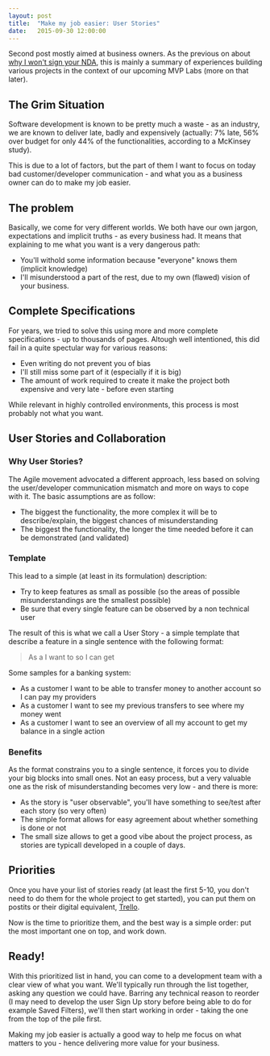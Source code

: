 ```yaml
---
layout: post
title:  "Make my job easier: User Stories"
date:   2015-09-30 12:00:00
---
```


Second post mostly aimed at business owners. As the previous on about [why I won't sign your NDA](http://joyouscoding.com/blog/2015/08/12/why-i-wont-sign-your-nda.html), this is mainly a summary of experiences building various projects in the context of our upcoming MVP Labs (more on that later).

## The Grim Situation

Software development is known to be pretty much a waste - as an industry, we are known to deliver late, badly and expensively (actually: 7% late, 56% over budget for only 44% of the functionalities, according to a McKinsey study).

This is due to a lot of factors, but the part of them I want to focus on today bad customer/developer communication - and what you as a business owner can do to make my job easier.

## The problem

Basically, we come for very different worlds. We both have our own jargon, expectations and implicit truths - as every business had. It means that explaining to me what you want is a very dangerous path:

* You'll withold some information because "everyone" knows them (implicit knowledge)
* I'll misunderstood a part of the rest, due to my own (flawed) vision of your business.

## Complete Specifications

For years, we tried to solve this using more and more complete specifications - up to thousands of pages. Altough well intentioned, this did fail in a quite spectular way for various reasons:

* Even writing do not prevent you of bias
* I'll still miss some part of it (especially if it is big)
* The amount of work required to create it make the project both expensive and very late - before even starting

While relevant in highly controlled environments, this process is most probably not what you want.

## User Stories and Collaboration

### Why User Stories?

The Agile movement advocated a different approach, less based on solving the user/developer communication mismatch and more on ways to cope with it. The basic assumptions are as follow:

* The biggest the functionality, the more complex it will be to describe/explain, the biggest chances of misunderstanding
* The biggest the functionality, the longer the time needed before it can be demonstrated (and validated)

### Template

This lead to a simple (at least in its formulation) description:

* Try to keep features as small as possible (so the areas of possible misunderstandings are the smallest possible)
* Be sure that every single feature can be observed by a non technical user

The result of this is what we call a User Story - a simple template that describe a feature in a single sentence with the following format:

> As a <user catogory> I want to <given feature> so I can get <benefit>

Some samples for a banking system:

* As a customer I want to be able to transfer money to another account so I can pay my providers
* As a customer I want to see my previous transfers to see where my money went
* As a customer I want to see an overview of all my account to get my balance in a single action

### Benefits

As the format constrains you to a single sentence, it forces you to divide your big blocks into small ones. Not an easy process, but a very valuable one as the risk of misunderstanding becomes very low - and there is more:

* As the story is "user observable", you'll have something to see/test after each story (so very often)
* The simple format allows for easy agreement about whether something is done or not
* The small size allows to get a good vibe about the project process, as stories are typicall developed in a couple of days.

## Priorities

Once you have your list of stories ready (at least the first 5-10, you don't need to do them for the whole project to get started), you can put them on postits or their digital equivalent, [Trello](trello.com).

Now is the time to prioritize them, and the best way is a simple order: put the most important one on top, and work down.

## Ready!

With this prioritized list in hand, you can come to a development team with a clear view of what you want. We'll typically run through the list together, asking any question we could have. Barring any technical reason to reorder (I may need to develop the user Sign Up story before being able to do for example Saved Filters), we'll then start working in order - taking the one from the top of the pile first.

Making my job easier is actually a good way to help me focus on what matters to you - hence delivering more value for your business.

